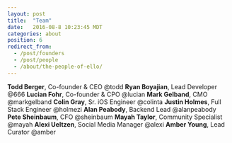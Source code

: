 ```yaml
---
layout: post
title:  "Team"
date:   2016-08-8 10:23:45 MDT
categories: about
position: 6
redirect_from:
  - /post/founders
  - /post/people
  - /about/the-people-of-ello/
---
```


**Todd Berger**, Co-founder & CEO @todd
**Ryan Boyajian**, Lead Developer @666
**Lucian Fohr**, Co-founder & CPO @lucian
**Mark Gelband**, CMO @markgelband
**Colin Gray**, Sr. iOS Engineer @colinta
**Justin Holmes**, Full Stack Engineer @holmezi
**Alan Peabody**, Backend Lead @alanpeabody
**Pete Sheinbaum**, CFO @sheinbaum
**Mayah Taylor**, Community Specialist @mayah
**Alexi Ueltzen**, Social Media Manager @alexi
**Amber Young**, Lead Curator @amber
